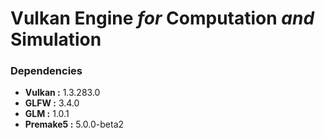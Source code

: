 # **V**ulkan **E**ngine *for* **C**omputation *and* **S**imulation

### Dependencies

- **Vulkan :** 1.3.283.0
- **GLFW :** 3.4.0
- **GLM :** 1.0.1
- **Premake5 :** 5.0.0-beta2